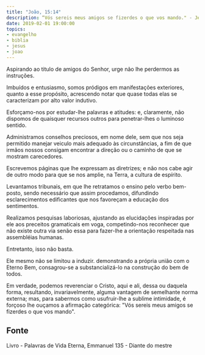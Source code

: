 ```yaml
---
title: "João, 15:14"
description: “Vós sereis meus amigos se fizerdes o que vos mando." - Jesus
date: 2019-02-01 19:00:00
topics: 
- evangelho
- biblia
- jesus
- joao
---
```


Aspirando ao titulo de amigos do Senhor, urge não lhe perdermos as instruções.

Imbuídos e entusiasmo, somos pródigos em manifestações exteriores, quanto a esse
propósito, acrescendo notar que quase todas elas se caracterizam por alto valor indutivo.

Esforçamo-nos por estudar-lhe palavras e atitudes: e, claramente, não dispomos de
quaisquer recursos outros para penetrar-lhes o luminoso sentido.

Administramos conselhos preciosos, em nome dele, sem que nos seja permitido manejar
veiculo mais adequado às circunstâncias, a fim de que irmãos nossos consigam encontrar
a direção ou o caminho de que se mostram carecedores.

Escrevemos páginas que lhe expressam as diretrizes; e não nos cabe agir de outro modo
para que se nos amplie, na Terra, a cultura de espírito.

Levantamos tribunais, em que lhe retratamos o ensino pelo verbo bem-posto, sendo
necessário que assim procedamos, difundindo esclarecimentos edificantes que nos
favoreçam a educação dos sentimentos.

Realizamos pesquisas laboriosas, ajustando as elucidações inspiradas por ele aos
preceitos gramaticais em voga, competindo-nos reconhecer que não existe outra via
senão essa para fazer-lhe a orientação respeitada nas assembléias humanas.

Entretanto, isso não basta.

Ele mesmo não se limitou a induzir. demonstrando a própria união com o Eterno Bem,
consagrou-se a substancializá-lo na construção do bem de todos.

Em verdade, podemos reverenciar o Cristo, aqui e ali, dessa ou daquela forma,
resultando, invariavelmente, alguma vantagem de semelhante norma externa; mas, para
sabermos como usufruir-lhe a sublime intimidade, é forçoso lhe ouçamos a afirmação
categórica: "Vós sereis meus amigos se fizerdes o que vos mando".



## Fonte
Livro - Palavras de Vida Eterna, Emmanuel
135 - Diante do mestre
